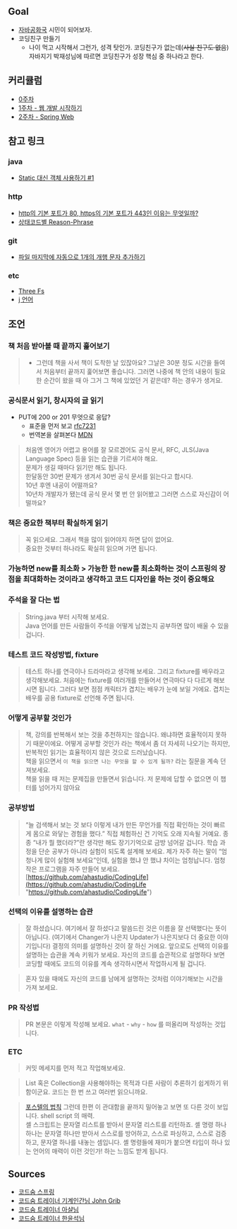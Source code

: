 ## Goal
- [자바공화국](https://jojoldu.tistory.com/609) 시민이 되어보자.
- 코딩친구 만들기
  - 나이 먹고 시작해서 그런가, 성격 탓인가. 코딩친구가 없는데(~~사실 친구도 없음~~) 자바지기 박재성님에 따르면 코딩친구가 성장 핵심 중 하나라고 한다.

## 커리큘럼

- [0주차](docs/week0.MD)
- [1주차 - 웹 개발 시작하기](docs/week1.MD)
- [2주차 - Spring Web](docs/week2.MD)

## 참고 링크

### java

- [Static 대신 객체 사용하기 #1](https://www.youtube.com/watch?v=qRZL2NkXRdo&ab_channel=%EC%BD%94%EB%94%A9%EC%9D%98%EC%8B%A0%EC%95%84%EC%83%AC)

### http
- [http의 기본 포트가 80, https의 기본 포트가 443인 이유는 무엇일까?](https://johngrib.github.io/wiki/why-http-80-https-443/)
- [상태코드별 Reason-Phrase](https://datatracker.ietf.org/doc/html/rfc7231#section-6.1)

### git
- [파일 마지막에 자동으로 1개의 개행 문자 추가하기](https://johngrib.github.io/wiki/intellij/#%ED%8C%8C%EC%9D%BC-%EB%A7%88%EC%A7%80%EB%A7%89%EC%97%90-%EC%9E%90%EB%8F%99%EC%9C%BC%EB%A1%9C-1%EA%B0%9C%EC%9D%98-%EA%B0%9C%ED%96%89-%EB%AC%B8%EC%9E%90-%EC%B6%94%EA%B0%80%ED%95%98%EA%B8%B0)

### etc
- [Three Fs](https://github.com/ahastudio/til/blob/main/retrospective/three-fs.md)
- [j 언어](https://github.com/ahastudio/til/tree/main/j)

## 조언  
### 책 처음 받아볼 때 끝까지 훑어보기  
> - 그런데 책을 사서 책이 도착한 날 있잖아요? 그날은 30분 정도 시간을 들여서 처음부터 끝까지 훑어보면 좋습니다. 그러면 나중에 책 안의 내용이 필요한 순간이 왔을 때 아 그거 그 책에 있었던 거 같은데? 하는 경우가 생겨요.  
  
### 공식문서 읽기, 창시자의 글 읽기  
  
- PUT에 200 or 201 무엇으로 응답?  
  - 표준을 먼저 보고 [rfc7231](https://datatracker.ietf.org/doc/html/rfc7231#section-4.3.4)  
  - 번역본을 살펴본다 [MDN](https://developer.mozilla.org/ko/docs/Web/HTTP/Methods/PUT)  
> 처음엔 영어가 어렵고 용어를 잘 모르겠어도 공식 문서, RFC, JLS(Java Language Spec) 등을 읽는 습관을 기르셔야 해요.  
  문제가 생길 때마다 읽기만 해도 됩니다.  
  한달동안 30번 문제가 생겨서 30번 공식 문서를 읽는다고 합시다.  
  10년 후엔 내공이 어떨까요?  
  10년차 개발자가 됐는데 공식 문서 몇 번 안 읽어봤고 그러면 스스로 자신감이 어떨까요?  
  
### 책은 중요한 책부터 확실하게 읽기  
  
> 꼭 읽으세요. 그래서 책을 많이 읽어야지 하면 답이 없어요.  
중요한 것부터 하나라도 확실히 읽으며 가면 됩니다.  
  
  
### 가능하면 new를 최소화 > 가능한 한 new를 최소화하는 것이 스프링의 장점을 최대화하는 것이라고 생각하고 코드 디자인을 하는 것이 중요해요  
  
### 주석을 잘 다는 법  
  
> String.java 부터 시작해 보세요.  
Java 언어를 만든 사람들이 주석을 어떻게 남겼는지 공부하면 많이 배울 수 있을 겁니다.  
  
### 테스트 코드 작성방법, fixture  
  
> 테스트 하나를 연극이나 드라마라고 생각해 보세요. 그리고 fixture를 배우라고 생각해보세요. 처음에는 fixture를 여러개를 만들어서 연극마다 다 다르게 해보시면 됩니다. 그러다 보면 점점 캐릭터가 겹치는 배우가 눈에 보일 거에요. 겹치는 배우를 공용 fixture로 선언해 주면 됩니다.  
  
### 어떻게 공부할 것인가  
> 책, 강의를 반복해서 보는 것을 추천하지는 않습니다. 왜냐하면 효율적이지 못하기 때문이에요. 어떻게 공부할 것인가 라는 책에서 좀 더 자세히 나오기는 하지만, 반복적인 읽기는 효율적이지 않은 것으로 드러났습니다.  
> 책을 읽으면서 `이 책을 읽으면 나는 무엇을 할 수 있게 될까?` 라는 질문을 계속 던져보세요.  
> 책을 읽을 때 저는 문제집을 만들면서 읽습니다. 저 문제에 답할 수 없으면 이 챕터를 넘어가지 않아요  

### 공부방법

>“늘 검색해서 보는 것 보다 이렇게 내가 만든 무언가를 직접 확인하는 것이 빠르게 몸으로 와닿는 경험을 했다.” 직접 체험하신 건 기억도 오래 지속될 거예요. 종종 “내가 뭘 했더라?”란 생각만 해도 장기기억으로 금방 넘어갈 겁니다. 학습 과정을 단순 공부가 아니라 실험이 되도록 설계해 보세요. 제가 자주 하는 말이 “엄청나게 많이 실험해 보세요”인데, 실험을 했냐 안 했냐 차이는 엄청납니다. 엄청 작은 프로그램을 자주 만들어 보세요. [https://github.com/ahastudio/CodingLife](https://github.com/ahastudio/CodingLife "https://github.com/ahastudio/CodingLife")


### 선택의 이유를 설명하는 습관  
  
> 잘 하셨습니다. 여기에서 잘 하셨다고 말씀드린 것은 이름을 잘 선택했다는 뜻이 아닙니다. (여기에서 Changer가 나은지 Updater가 나은지보다 더 중요한 이야기입니다) 결정의 의미를 설명하신 것이 잘 하신 거에요. 앞으로도 선택의 이유를 설명하는 습관을 계속 키워가 보세요. 자신의 코드를 습관적으로 설명하다 보면 코딩할 때에도 코드의 이유를 계속 생각하시면서 작업하시게 될 겁니다.  
  
> 혼자 있을 때에도 자신의 코드를 남에게 설명하는 것처럼 이야기해보는 시간을 가져 보세요.  
  
### PR 작성법  
> PR 본문은 이렇게 작성해 보세요. `what` - `why` - `how` 를 떠올리며 작성하는 것입니다.  
  
### ETC  
  
> 커밋 메세지를 먼저 적고 작업해보세요.  

> List 혹은 Collection을 사용해야하는 목적과 다른 사람이 추론하기 쉽게하기 위함이군요.
> 코드는 한 번 쓰고 여러번 읽으니까요.

> [포스텔의 법칙](https://johngrib.github.io/wiki/Postel-s-law/)
> 그런데 한편 이 관대함을 끝까지 밀어놓고 보면 또 다른 것이 보입니다. shell script 의 매력.    
> 셸 스크립트는 문자열 리스트를 받아서 문자열 리스트를 리턴하죠.
> 셸 명령 하나하나는 문자열 하나만 받아서 스스로를 방어하고, 스스로 파싱하고, 스스로 검증하고, 문자열 하나를 내놓는 셈입니다.
> 셸 명령들에 재미가 붙으면 타입이 하나 있는 언어의 매력이 이런 것인가! 하는 느낌도 받게 됩니다.

## Sources  
  
- [코드숨 스프링](https://www.codesoom.com/courses/spring)  
- [코드숨 트레이너 기계인간님 John Grib](https://johngrib.github.io/)  
- [코드숨 트레이너 아샬님](https://www.youtube.com/channel/UCLLncfeIYljE0o_yUw7MkcA)  
- [코드숨 트레이너 한윤석님](https://hannut91.github.io/)
 
